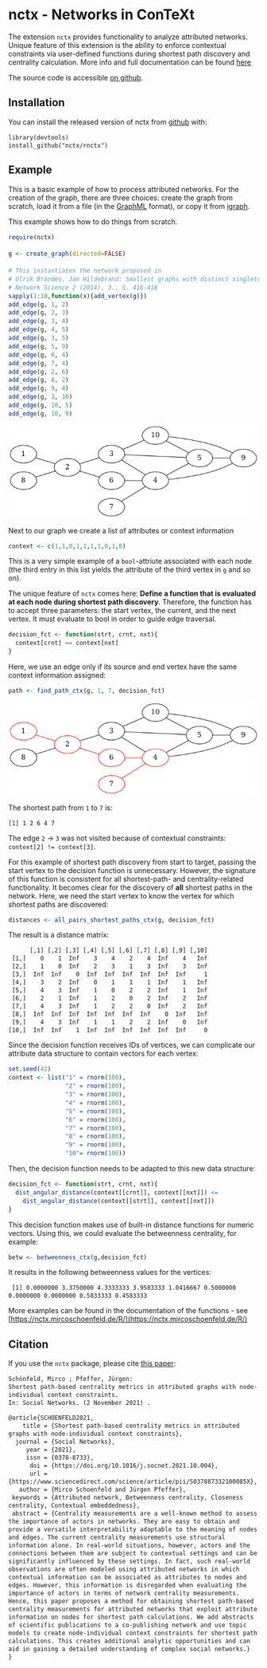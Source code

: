 
# nctx - Networks in ConTeXt

<!-- badges: start -->
<!-- badges: end -->

The extension `nctx` provides functionality to analyze attributed networks. Unique feature of this extension is the ability to enforce contextual constraints via user-defined functions during shortest path discovery and centrality calculation. More info and full documentation can be found [here](https://nctx.mircoschoenfeld.de/R/)

The source code is accessible [on github](https://github.com/nctx/rnctx).

## Installation

You can install the released version of nctx from [github](https://github.com/nctx/rnctx) with:

```{r, eval=FALSE}
library(devtools)
install_github("nctx/rnctx")
```

## Example

This is a basic example of how to process attributed networks. For the creation of the graph, there are three choices: create the graph from scratch, load it from a file (in the [GraphML](https://en.wikipedia.org/wiki/GraphML) format), or copy it from [igraph](https://igraph.org/r/).

This example shows how to do things from scratch.
```r
require(nctx)

g <- create_graph(directed=FALSE)

# This instantiates the network proposed in
# Ulrik Brandes, Jan Hildebrand: Smallest graphs with distinct singleton centers, 
# Network Science 2 (2014), 3., S. 416-418
sapply(1:10,function(x){add_vertex(g)})
add_edge(g, 1, 2)
add_edge(g, 2, 3)
add_edge(g, 3, 4)
add_edge(g, 4, 5)
add_edge(g, 3, 5)
add_edge(g, 5, 9)
add_edge(g, 6, 4)
add_edge(g, 7, 4)
add_edge(g, 2, 6)
add_edge(g, 8, 2)
add_edge(g, 9, 4)
add_edge(g, 3, 10)
add_edge(g, 10, 5)
add_edge(g, 10, 9)
```

![The example graph](inst/extdata/minbcd.png)

Next to our graph we create a list of attributes or context information
```r
context <- c(1,1,0,1,1,1,1,0,1,0)
```

This is a very simple example of a `bool`-attriute associated with each node (the third entry in this list yields the attribute of the third vertex in `g` and so on).

The unique feature of `nctx` comes here: **Define a function that is evaluated at each node during shortest path discovery**. Therefore, the function has to accept three parameters: the start vertex, the current, and the next vertex. It must evaluate to bool in order to guide edge traversal. 
```r
decision_fct <- function(strt, crnt, nxt){
  context[crnt] == context[nxt]
}
```

Here, we use an edge only if its source and end vertex have the same context information assigned:
```r
path <- find_path_ctx(g, 1, 7, decision_fct)
```

![The example graph with the shortest path from 1 to 7 highlighted](inst/extdata/minbcd_path.png)

The shortest path from `1` to `7` is:
```
[1] 1 2 6 4 7
```
The edge `2` -> `3` was not visited because of contextual constraints: `context[2] != context[3]`.

For this example of shortest path discovery from start to target, passing the start vertex to the decision function is unnecessary. However, the signature of this function is consistent for all shortest-path- and centrality-related functionality. It becomes clear for the discovery of **all** shortest paths in the network. Here, we need the start vertex to know the vertex for which shortest paths are discovered:
```r
distances <- all_pairs_shortest_paths_ctx(g, decision_fct)
```

The result is a distance matrix:
```
      [,1] [,2] [,3] [,4] [,5] [,6] [,7] [,8] [,9] [,10]
 [1,]    0    1  Inf    3    4    2    4  Inf    4   Inf
 [2,]    1    0  Inf    2    3    1    3  Inf    3   Inf
 [3,]  Inf  Inf    0  Inf  Inf  Inf  Inf  Inf  Inf     1
 [4,]    3    2  Inf    0    1    1    1  Inf    1   Inf
 [5,]    4    3  Inf    1    0    2    2  Inf    1   Inf
 [6,]    2    1  Inf    1    2    0    2  Inf    2   Inf
 [7,]    4    3  Inf    1    2    2    0  Inf    2   Inf
 [8,]  Inf  Inf  Inf  Inf  Inf  Inf  Inf    0  Inf   Inf
 [9,]    4    3  Inf    1    1    2    2  Inf    0   Inf
[10,]  Inf  Inf    1  Inf  Inf  Inf  Inf  Inf  Inf     0
```

Since the decision function receives IDs of vertices, we can complicate our attribute data structure to contain vectors for each vertex:
```r
set.seed(42)
context <- list("1" = rnorm(100),
                "2" = rnorm(100),
                "3" = rnorm(100),
                "4" = rnorm(100),
                "5" = rnorm(100),
                "6" = rnorm(100),
                "7" = rnorm(100),
                "8" = rnorm(100),
                "9" = rnorm(100),
                "10"= rnorm(100))
```
Then, the decision function needs to be adapted to this new data structure:
```r
decision_fct <- function(strt, crnt, nxt){
  dist_angular_distance(context[[crnt]], context[[nxt]]) <=
    dist_angular_distance(context[[strt]], context[[nxt]])
}
```
This decision function makes use of built-in distance functions for numeric vectors. Using this, we could evaluate the betweenness centrality, for example:
```r
betw <- betweenness_ctx(g,decision_fct)
```
It results in the following betweenness values for the vertices:
```
 [1] 0.0000000 3.3750000 4.3333333 3.9583333 1.0416667 0.5000000 0.0000000 0.0000000 0.5833333 0.4583333
```

More examples can be found in the documentation of the functions - see [https://nctx.mircoschoenfeld.de/R/](https://nctx.mircoschoenfeld.de/R/)

## Citation

If you use the `nctx` package, please cite [this paper](https://doi.org/10.1016/j.socnet.2021.10.004):

```
Schönfeld, Mirco ; Pfeffer, Jürgen:
Shortest path-based centrality metrics in attributed graphs with node-individual context constraints.
In: Social Networks. (2 November 2021) . 
```

```
@article{SCHOENFELD2021,
    title = {Shortest path-based centrality metrics in attributed graphs with node-individual context constraints},
  journal = {Social Networks},
     year = {2021},
     issn = {0378-8733},
      doi = {https://doi.org/10.1016/j.socnet.2021.10.004},
      url = {https://www.sciencedirect.com/science/article/pii/S037887332100085X},
   author = {Mirco Schoenfeld and Jürgen Pfeffer},
 keywords = {Attributed network, Betweenness centrality, Closeness centrality, Contextual embeddedness},
 abstract = {Centrality measurements are a well-known method to assess the importance of actors in networks. They are easy to obtain and provide a versatile interpretability adaptable to the meaning of nodes and edges. The current centrality measurements use structural information alone. In real-world situations, however, actors and the connections between them are subject to contextual settings and can be significantly influenced by these settings. In fact, such real-world observations are often modeled using attributed networks in which contextual information can be associated as attributes to nodes and edges. However, this information is disregarded when evaluating the importance of actors in terms of network centrality measurements. Hence, this paper proposes a method for obtaining shortest path-based centrality measurements for attributed networks that exploit attribute information on nodes for shortest path calculations. We add abstracts of scientific publications to a co-publishing network and use topic models to create node-individual context constraints for shortest path calculations. This creates additional analytic opportunities and can aid in gaining a detailed understanding of complex social networks.}
}
```


